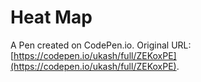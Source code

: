 # Heat Map

A Pen created on CodePen.io. Original URL: [https://codepen.io/ukash/full/ZEKoxPE](https://codepen.io/ukash/full/ZEKoxPE).


